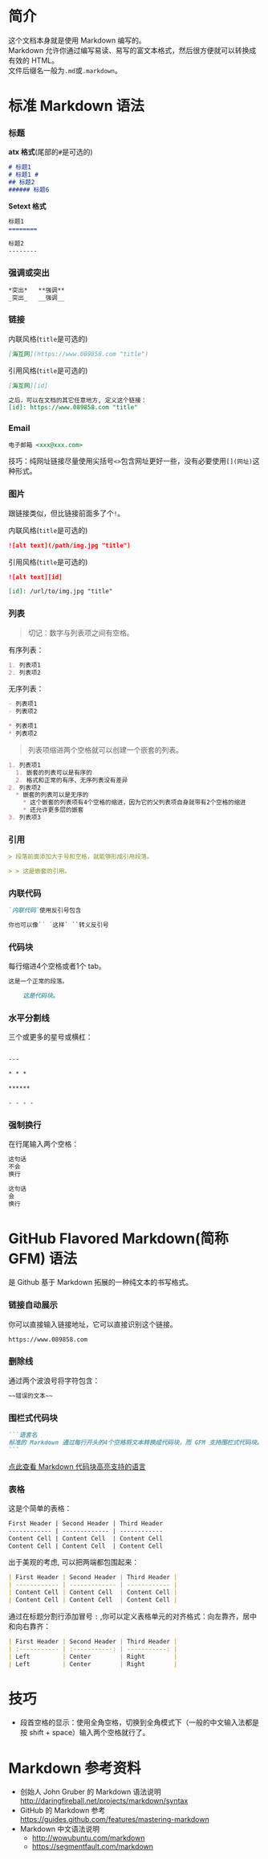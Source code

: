 # 简介

这个文档本身就是使用 Markdown 编写的。  
Markdown 允许你通过编写易读、易写的富文本格式，然后很方便就可以转换成有效的 HTML。  
文件后缀名一般为`.md`或`.markdown`。

# 标准 Markdown 语法

### 标题

**atx 格式**(尾部的`#`是可选的)

```markdown
# 标题1
# 标题1 #
## 标题2
###### 标题6
```

**Setext 格式**

```markdown
标题1
========

标题2
--------
```

### 强调或突出

```markdown
*突出*   **强调**
_突出_   __强调__
```

### 链接

内联风格(`title`是可选的)
```markdown
[海互网](https://www.089858.com "title")
```

引用风格(`title`是可选的)
```markdown
[海互网][id]

之后，可以在文档的其它任意地方, 定义这个链接：
[id]: https://www.089858.com "title"
```

### Email

```markdown
电子邮箱 <xxx@xxx.com>
```

技巧：纯网址链接尽量使用尖括号`<>`包含网址更好一些，没有必要使用`[](网址)`这种形式。

### 图片

跟链接类似，但比链接前面多了个`!`。

内联风格(`title`是可选的)
```markdown
![alt text](/path/img.jpg "title")
```

引用风格(`title`是可选的)
```markdown
![alt text][id]

[id]: /url/to/img.jpg "title"
```

### 列表

> 切记：数字与列表项之间有空格。

有序列表：

```markdown
1. 列表项1
2. 列表项2
```

无序列表：

```markdown
- 列表项1
- 列表项2

* 列表项1
* 列表项2
```

> 列表项缩进两个空格就可以创建一个嵌套的列表。

```markdown
1. 列表项1
  1. 嵌套的列表可以是有序的
  2. 格式和正常的有序、无序列表没有差异
2. 列表项2
  * 嵌套的列表可以是无序的
    * 这个嵌套的列表项有4个空格的缩进，因为它的父列表项自身就带有2个空格的缩进
    * 还允许更多层的嵌套
3. 列表项3
```

### 引用

```markdown
> 段落前面添加大于号和空格，就能够形成引用段落。

> > 这是嵌套的引用。
```

### 内联代码

```markdown
`内联代码`使用反引号包含

你也可以像`` `这样` ``转义反引号
```

### 代码块

每行缩进4个空格或者1个 tab。

```markdown
这是一个正常的段落。

    这是代码块。
```

### 水平分割线

三个或更多的星号或横杠：

```markdown

---

* * *

******

- - - -
```

### 强制换行

在行尾输入两个空格：

```markdown
这句话
不会
换行

这句话  
会  
换行
```

# GitHub Flavored Markdown(简称GFM) 语法

是 Github 基于 Markdown 拓展的一种纯文本的书写格式。

### 链接自动展示

你可以直接输入链接地址，它可以直接识别这个链接。

```markdown
https://www.089858.com
```

### 删除线

通过两个波浪号将字符包含：

```markdown
~~错误的文本~~
```

### 围栏式代码块

````markdown
```语言名
标准的 Markdown 通过每行开头的4个空格将文本转换成代码块，而 GFM 支持围栏式代码块。只要将代码用 ``` 包含起来即可，不需要4个空格的缩进。
```
````
[点此查看 Markdown 代码块高亮支持的语言](Syntaxhighlighting.md)

### 表格

这是个简单的表格：

```markdown
First Header | Second Header | Third Header
------------ | ------------- | ------------
Content Cell | Content Cell  | Content Cell
Content Cell | Content Cell  | Content Cell
```

出于美观的考虑, 可以把两端都包围起来：

```markdown
| First Header | Second Header | Third Header |
| ------------ | ------------- | ------------ |
| Content Cell | Content Cell  | Content Cell |
| Content Cell | Content Cell  | Content Cell |
```

通过在标题分割行添加冒号 `:` ,你可以定义表格单元的对齐格式：向左靠齐，居中和向右靠齐：

```markdown
| First Header | Second Header | Third Header |
| :----------- | :-----------: | -----------: |
| Left         | Center        | Right        |
| Left         | Center        | Right        |
```

# 技巧
- 段首空格的显示：使用全角空格，切换到全角模式下（一般的中文输入法都是按 shift + space）输入两个空格就行了。

# Markdown 参考资料
- 创始人 John Gruber 的 Markdown 语法说明 <http://daringfireball.net/projects/markdown/syntax>
- GitHub 的 Markdown 参考 <https://guides.github.com/features/mastering-markdown>
- Markdown 中文语法说明
  * <http://wowubuntu.com/markdown>
  * <https://segmentfault.com/markdown>